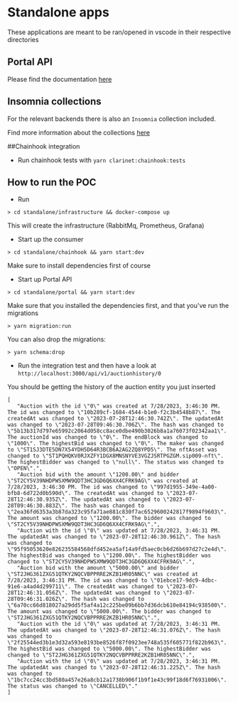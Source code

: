 # Standalone apps

These applications are meant to be ran/opened in vscode in their respective directories

## Portal API

Please find the documentation [here](docs/PortalApi.md)

## Insomnia collections

For the relevant backends there is also an `Insomnia` collection included. 

Find more information about the collections [here](insomnia/README.md)

##Chainhook integration

* Run chainhook tests with `yarn clarinet:chainhook:tests`

## How to run the POC

* Run 

```
> cd standalone/infrastructure && docker-compose up
```

This will create the infrastructure (RabbitMq, Prometheus, Grafana)

* Start up the consumer

```
> cd standalone/chainhook && yarn start:dev
```

Make sure to install dependencies first of course

* Start up Portal API

```
> cd standalone/portal && yarn start:dev
```

Make sure that you installed the dependencies first, and that you've run the migrations 

```
> yarn migration:run
```

You can also drop the migrations: 

```
> yarn schema:drop
```

* Run the integration test and then have a look at `http://localhost:3000/api/v1/auctionhistory/0`

You should be getting the history of the auction entity you just inserted

```
[
   "Auction with the id \"0\" was created at 7/28/2023, 3:46:30 PM. The id was changed to \"10b289cf-1684-4544-b1e0-f2c3b4548b87\". The createdAt was changed to \"2023-07-28T12:46:30.742Z\". The updatedAt was changed to \"2023-07-28T09:46:30.706Z\". The hash was changed to \"5b13b317d797e65992c2064d058cc8ace0dbe490b3026b8a1a76073f02342aa1\". The auctionId was changed to \"0\". The endBlock was changed to \"1000\". The highestBid was changed to \"0\". The maker was changed to \"ST1SJ3DTE5DN7X54YDH5D64R3BCB6A2AG2ZQ8YPD5\". The nftAsset was changed to \"ST1PQHQKV0RJXZFY1DGX8MNSNYVE3VGZJSRTPGZGM.sip009-nft\". The highestBidder was changed to \"null\". The status was changed to \"OPEN\".",
   "Auction bid with the amount \"1200.00\" and bidder \"ST2CY5V39NHDPWSXMW9QDT3HC3GD6Q6XX4CFRK9AG\" was created at 7/28/2023, 3:46:30 PM. The id was changed to \"997d1955-349e-4a00-bfb8-6d722d0b590d\". The createdAt was changed to \"2023-07-28T12:46:30.935Z\". The updatedAt was changed to \"2023-07-28T09:46:30.883Z\". The hash was changed to \"2ea36fd6353a3b87da323c95fa71ae881c830f7ac6529600242817f9894f9603\". The amount was changed to \"1200.00\". The bidder was changed to \"ST2CY5V39NHDPWSXMW9QDT3HC3GD6Q6XX4CFRK9AG\".",
   "Auction with the id \"0\" was updated at 7/28/2023, 3:46:31 PM. The updatedAt was changed to \"2023-07-28T12:46:30.961Z\". The hash was changed to \"95f95053620e826235584568dfd452ea5af14a9fd5aec0cb6d26b697d27c2e4d\". The highestBid was changed to \"1200.00\". The highestBidder was changed to \"ST2CY5V39NHDPWSXMW9QDT3HC3GD6Q6XX4CFRK9AG\".",
   "Auction bid with the amount \"5000.00\" and bidder \"ST2JHG361ZXG51QTKY2NQCVBPPRRE2KZB1HR05NNC\" was created at 7/28/2023, 3:46:31 PM. The id was changed to \"01ebce17-9dc9-4dbc-91e6-a4ad4d299711\". The createdAt was changed to \"2023-07-28T12:46:31.056Z\". The updatedAt was changed to \"2023-07-28T09:46:31.026Z\". The hash was changed to \"6a70cc66d818027a29dd5f5af4a12c225be09b6bb7d36dcb610e84194c938500\". The amount was changed to \"5000.00\". The bidder was changed to \"ST2JHG361ZXG51QTKY2NQCVBPPRRE2KZB1HR05NNC\".",
   "Auction with the id \"0\" was updated at 7/28/2023, 3:46:31 PM. The updatedAt was changed to \"2023-07-28T12:46:31.076Z\". The hash was changed to \"2f25544ed3b1e3d32a593e8193be8526f87f0923ee748a535f605771f822b963\". The highestBid was changed to \"5000.00\". The highestBidder was changed to \"ST2JHG361ZXG51QTKY2NQCVBPPRRE2KZB1HR05NNC\".",
   "Auction with the id \"0\" was updated at 7/28/2023, 3:46:31 PM. The updatedAt was changed to \"2023-07-28T12:46:31.225Z\". The hash was changed to \"1bc7cc24cc3bd580a457e26a8cb12a1738b906f1b9f1e43c99f18d6f76931006\". The status was changed to \"CANCELLED\"."
]
```